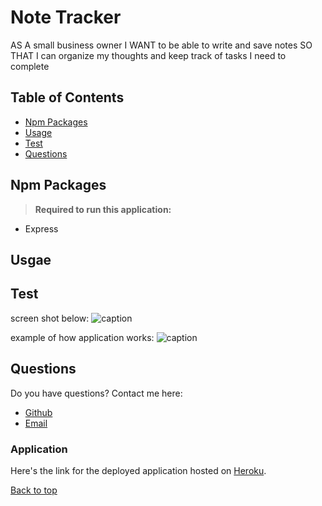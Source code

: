 # Note Tracker

AS A small business owner
I WANT to be able to write and save notes
SO THAT I can organize my thoughts and keep track of tasks I need to complete

## Table of Contents
* [Npm Packages](#Npm-Packages)
* [Usage](#Usage)
* [Test](Test)
* [Questions](#Questions)

## Npm Packages 
><b>Required to run this application:</b>
* Express 
 

## Usgae


## Test
screen shot below:</b>
![caption]()

example of how application works:</b>
![caption]()

 

## Questions
Do you have questions? Contact me here:
* [Github](https://github.com/jameleggleston)
* [Email](jamel.eggleston@gmail.com)

### Application
Here's the link for the deployed application hosted on [Heroku](https://vast-tundra-17769.herokuapp.com/). 

[Back to top](#Workout-Tracker)